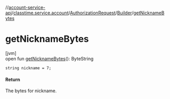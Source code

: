 //[account-service-api](../../../../index.md)/[classtime.service.account](../../index.md)/[AuthorizationRequest](../index.md)/[Builder](index.md)/[getNicknameBytes](get-nickname-bytes.md)

# getNicknameBytes

[jvm]\
open fun [getNicknameBytes](get-nickname-bytes.md)(): ByteString

`string nickname = 7;`

#### Return

The bytes for nickname.
